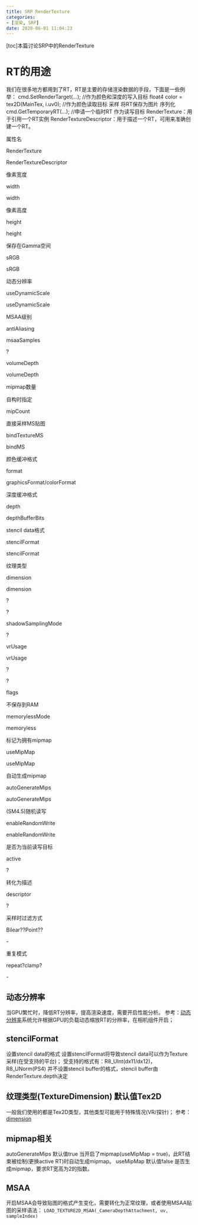 ```yaml
---
title: SRP RenderTexture
categories:
- [渲染, SRP]
date: 2020-06-01 11:04:23
---
```


\[toc\]本篇讨论SRP中的RenderTexture

# RT的用途

我们在很多地方都用到了RT，RT是主要的存储渲染数据的手段，下面是一些例举： cmd.SetRenderTarget(...); //作为颜色和深度的写入目标 float4 color = tex2D(MainTex, i.uv0); //作为颜色读取目标 采样 将RT保存为图片 序列化 cmd.GetTemporaryRT(...); //申请一个临时RT 作为读写目标 RenderTexture：用于引用一个RT实例 RenderTextureDescriptor：用于描述一个RT，可用来准确创建一个RT。

属性名

RenderTexture

RenderTextureDescriptor

像素宽度

width

width

像素高度

height

height

保存在Gamma空间

sRGB

sRGB

动态分辨率

useDynamicScale

useDynamicScale

MSAA级别

antiAliasing

msaaSamples

?

volumeDepth

volumeDepth

mipmap数量

自构时指定

mipCount

直接采样MS贴图

bindTextureMS

bindMS

颜色缓冲格式

format

graphicsFormat/colorFormat

深度缓冲格式

depth

depthBufferBits

stencil data格式

stencilFormat

stencilFormat

纹理类型

dimension

dimension

?

?

shadowSamplingMode

?

vrUsage

vrUsage

?

?

flags

不保存到RAM

memorylessMode

memoryless

标记为拥有mipmap

useMipMap

useMipMap

自动生成mipmap

autoGenerateMips

autoGenerateMips

(SM4.5)随机读写

enableRandomWrite

enableRandomWrite

是否为当前读写目标

active

?

转化为描述

descriptor

?

采样时过滤方式

Bilear??Point??

\-

重复模式

repeat?clamp?

\-

## 动态分辨率

当GPU繁忙时，降低RT分辨率，提高渲染速度，需要开启性能分析。 参考：[动态分辨率](https://docs.unity3d.com/Manual/DynamicResolution.html "动态分辨率")系统允许根据GPU的负载动态缩放RT的分辨率，在相机组件开启；

## stencilFormat

设置stencil data的格式 设置stencilFormat将导致stencil data可以作为Texture采样(在受支持的平台)； 受支持的格式有：R8\_UInt(dx11/dx12)，R8\_UNorm(PS4) 并不设置stencil buffer的格式，stencil buffer由RenderTexture.depth决定

## 纹理类型(TextureDimension) 默认值Tex2D

一般我们使用的都是Tex2D类型，其他类型可能用于特殊情况(VR/探针)； 参考：[dimension](https://docs.unity3d.com/ScriptReference/RenderTexture-dimension.html "dimension")

## mipmap相关

autoGenerateMips 默认值true 当开启了mipmap(useMipMap = true)，此RT结束被绘制(更换active RT)时自动生成mipmap。 useMipMap 默认值false 是否生成mipmap，要求RT宽高为2的指数。

## MSAA

开启MSAA会导致贴图的格式产生变化，需要转化为正常纹理，或者使用MSAA贴图的采样语法： `LOAD_TEXTURE2D_MSAA(_CameraDepthAttachment, uv, sampleIndex)`